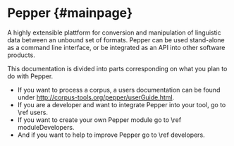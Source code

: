 Pepper {#mainpage}
======

A highly extensible plattform for conversion and manipulation of linguistic data between an unbound set of formats. Pepper can be used stand-alone as a command line interface, or be integrated as an API into other software products. 


This documentation is divided into parts corresponding on what you plan to do with Pepper.

- If you want to process a corpus, a users documentation can be found under http://corpus-tools.org/pepper/userGuide.html.
- If you are a developer and want to integrate Pepper into your tool, go to \ref users. 
- If you want to create your own Pepper module go to \ref moduleDevelopers.
- And if you want to help to improve Pepper go to \ref developers.
